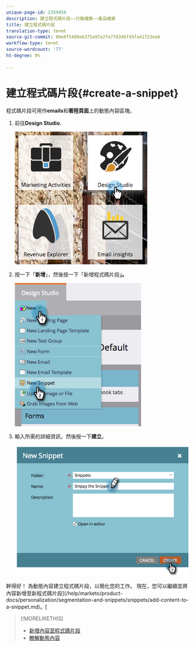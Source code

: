 ```yaml
---
unique-page-id: 2359459
description: 建立程式碼片段——行銷檔案——產品檔案
title: 建立程式碼片段
translation-type: tm+mt
source-git-commit: 06e0f5489e6375a97e2fe77834bf45fa41f23ea6
workflow-type: tm+mt
source-wordcount: '77'
ht-degree: 0%

---
```



# 建立程式碼片段{#create-a-snippet}

程式碼片段可用作&#x200B;**emails**&#x200B;和&#x200B;**著陸頁面**&#x200B;上的動態內容區塊。

1. 前往&#x200B;**Design Studio.**

   ![](assets/designstudio.png)

1. 按一下「**新增**」，然後按一下「新增程式碼片段&#x200B;**」。**

   ![](assets/image2014-9-16-8-50-4.png)

1. 輸入所需的詳細資訊，然後按一下&#x200B;**建立**。

   ![](assets/image2014-9-16-8-3a50-3a14.png)

幹得好！ 為動態內容建立程式碼片段，以簡化您的工作。 現在，您可以繼續並將內容新增至新程式碼片段](/help/marketo/product-docs/personalization/segmentation-and-snippets/snippets/add-content-to-a-snippet.md)。[

>[!MORELIKETHIS]
>
>* [新增內容至程式碼片段](/help/marketo/product-docs/personalization/segmentation-and-snippets/snippets/add-content-to-a-snippet.md)
>* [瞭解動態內容](/help/marketo/product-docs/personalization/segmentation-and-snippets/segmentation/understanding-dynamic-content.md)

